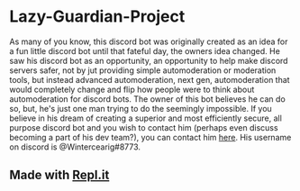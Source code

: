 # Lazy-Guardian-Project
As many of you know, this discord bot was originally created as an idea for a fun little discord bot until that fateful day, the owners idea changed. He saw his discord bot as an opportunity, an opportunity to help make discord servers safer, not by jut providing simple automoderation or moderation tools, but instead advanced automoderation, next gen, automoderation that would completely change and flip how people were to think about automoderation for discord bots. The owner of this bot believes he can do so, but, he's just one man trying to do the seemingly impossible. If you believe in his dream of creating a superior and most efficiently secure, all purpose discord bot and you wish to contact him (perhaps even discuss becoming a part of his dev team?), you can contact him [here](https://discord.io/TheLoungingArea). His username on discord is @Wintercearig#8773.

## Made with [Repl.it](https://repl.it.com/)
